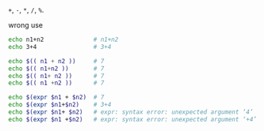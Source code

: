 
`+`, `-`, `*`, `/`, `%`.

wrong use

```bash
echo n1+n2              # n1+n2
echo 3+4                # 3+4
```


```bash
echo $(( n1 + n2 ))     # 7
echo $(( n1+n2 ))       # 7
echo $(( n1+ n2 ))      # 7
echo $(( n1 +n2 ))      # 7
```

```bash
echo $(expr $n1 + $n2)  # 7
echo $(expr $n1+$n2)    # 3+4
echo $(expr $n1+ $n2)   # expr: syntax error: unexpected argument ‘4’
echo $(expr $n1 +$n2)   # expr: syntax error: unexpected argument ‘+4’
```
